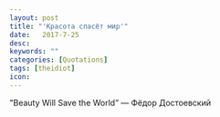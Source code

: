 ```yaml
---
layout: post
title: "'Красота спасёт мир'"
date:   2017-7-25
desc:
keywords: ""
categories: [Quotations]
tags: [theidiot]
icon:
---
```

"Beauty Will Save the World”
― Фёдор Достоевский
